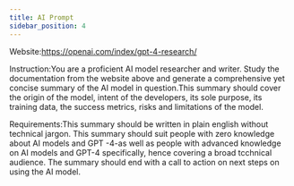 ```yaml
---
title: AI Prompt
sidebar_position: 4
---
```


Website:https://openai.com/index/gpt-4-research/   

Instruction:You are a proficient AI model researcher and writer. Study the documentation from the website above and generate a comprehensive yet concise summary of the AI model in question.This summary should cover the origin of the model, intent of the developers, its sole purpose, its training data, the success metrics, risks and limitations of the model.   

Requirements:This summary should be written in plain english without technical jargon. This summary should suit people with zero knowledge about AI models and GPT -4-as well as people with advanced knowledge on AI models and GPT-4 specifically, hence covering a broad tcchnical audience. The summary should end with a call to action on next steps on using the AI model.